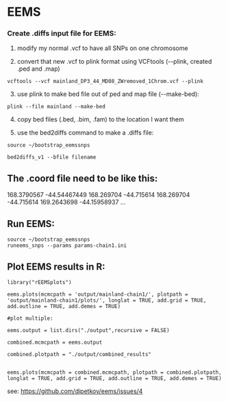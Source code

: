 # EEMS

### Create .diffs input file for EEMS:

1. modify my normal .vcf to have all SNPs on one chromosome
	
2. convert that new .vcf to plink format using VCFtools (--plink, created .ped and .map)

```
vcftools --vcf mainland_DP3_44_MD08_ZWremoved_1Chrom.vcf --plink
```

3. use plink to make bed file out of ped and map file (--make-bed):

```
plink --file mainland --make-bed
```

4. copy bed files (.bed, .bim, .fam) to the location I want them 

5. use the bed2diffs command to make a .diffs file:

```
source ~/bootstrap_eemssnps 

bed2diffs_v1 --bfile filename
```

## The .coord file need to be like this:

168.3790567     -44.54467449
168.269704      -44.715614
168.269704      -44.715614
169.2643698     -44.15958937
...

## Run EEMS:

```
source ~/bootstrap_eemssnps 
runeems_snps --params params-chain1.ini 
```

## Plot EEMS results in R:

```{r}
library("rEEMSplots")

eems.plots(mcmcpath = 'output/mainland-chain1/', plotpath = 'output/mainland-chain1/plots/', longlat = TRUE, add.grid = TRUE, add.outline = TRUE, add.demes = TRUE)

#plot multiple:

eems.output = list.dirs("./output",recursive = FALSE)

combined.mcmcpath = eems.output

combined.plotpath = "./output/combined_results"


eems.plots(mcmcpath = combined.mcmcpath, plotpath = combined.plotpath, longlat = TRUE, add.grid = TRUE, add.outline = TRUE, add.demes = TRUE)
```

see: https://github.com/dipetkov/eems/issues/4